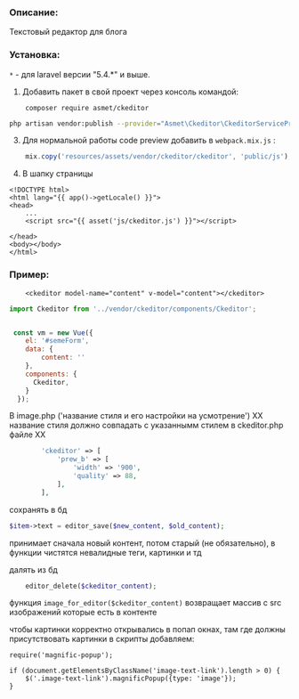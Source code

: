 ### Описание:

Текстовый редактор для блога 

### Установка:
`*` - для laravel версии "5.4.*" и выше.

1. Добавить пакет в свой проект через консоль командой:
```SH
    composer require asmet/ckeditor
``` 


```bash
php artisan vendor:publish --provider="Asmet\Ckeditor\CkeditorServiceProvider" --force
```

3. Для нормальной работы code preview добавить в `webpack.mix.js` :
```javascript
    mix.copy('resources/assets/vendor/ckeditor/ckeditor', 'public/js');
```

4. В шапку страницы

```blade
<!DOCTYPE html>
<html lang="{{ app()->getLocale() }}">
<head>
    ...
    <script src="{{ asset('js/ckeditor.js') }}"></script>

</head>
<body></body>
</html>
```

### Пример:

```blade
    <ckeditor model-name="content" v-model="content"></ckeditor>
```



```javascript
import Ckeditor from '../vendor/ckeditor/components/Ckeditor';


 const vm = new Vue({
    el: '#semeForm',
    data: {
        content: ''
    },
    components: {
      Ckeditor,
    }
  });
```

 В image.php ('название стиля и его настройки на усмотрение') 
 ХХ название стиля должно совпадать с указаннымм стилем в ckeditor.php файле ХХ
 
```php
        'ckeditor' => [
            'prew_b' => [
                'width' => '900',
                'quality' => 88,
            ],
        ],
```

сохранять  в бд

```php
$item->text = editor_save($new_content, $old_content);
```
принимает сначала новый контент, потом старый (не обязательно), в функции чистятся невалидные теги, картинки и тд

далять из бд

```php
    editor_delete($ckeditor_content);
```

функция `image_for_editor($ckeditor_content)` возвращает массив с src изображений которые есть в контенте

чтобы картинки корректно открывались в попап окнах, там где должны присутствовать картинки в скрипты добавляем:

```angular2html
require('magnific-popup');

if (document.getElementsByClassName('image-text-link').length > 0) {
    $('.image-text-link').magnificPopup({type: 'image'});
}
```

